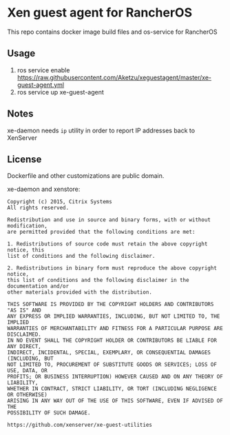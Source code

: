 # Xen guest agent for RancherOS

This repo contains docker image build files and os-service for RancherOS

## Usage

1. ros service enable https://raw.githubusercontent.com/Aketzu/xeguestagent/master/xe-guest-agent.yml
2. ros service up xe-guest-agent

## Notes
xe-daemon needs `ip` utility in order to report IP addresses back to XenServer

## License

Dockerfile and other customizations are public domain.

xe-daemon and xenstore:

    Copyright (c) 2015, Citrix Systems
    All rights reserved.

    Redistribution and use in source and binary forms, with or without modification,
    are permitted provided that the following conditions are met:

    1. Redistributions of source code must retain the above copyright notice, this
    list of conditions and the following disclaimer.

    2. Redistributions in binary form must reproduce the above copyright notice,
    this list of conditions and the following disclaimer in the documentation and/or
    other materials provided with the distribution.

    THIS SOFTWARE IS PROVIDED BY THE COPYRIGHT HOLDERS AND CONTRIBUTORS "AS IS" AND
    ANY EXPRESS OR IMPLIED WARRANTIES, INCLUDING, BUT NOT LIMITED TO, THE IMPLIED 
    WARRANTIES OF MERCHANTABILITY AND FITNESS FOR A PARTICULAR PURPOSE ARE DISCLAIMED.
    IN NO EVENT SHALL THE COPYRIGHT HOLDER OR CONTRIBUTORS BE LIABLE FOR ANY DIRECT, 
    INDIRECT, INCIDENTAL, SPECIAL, EXEMPLARY, OR CONSEQUENTIAL DAMAGES (INCLUDING, BUT
    NOT LIMITED TO, PROCUREMENT OF SUBSTITUTE GOODS OR SERVICES; LOSS OF USE, DATA, OR
    PROFITS; OR BUSINESS INTERRUPTION) HOWEVER CAUSED AND ON ANY THEORY OF LIABILITY,
    WHETHER IN CONTRACT, STRICT LIABILITY, OR TORT (INCLUDING NEGLIGENCE OR OTHERWISE)
    ARISING IN ANY WAY OUT OF THE USE OF THIS SOFTWARE, EVEN IF ADVISED OF THE 
    POSSIBILITY OF SUCH DAMAGE.

    https://github.com/xenserver/xe-guest-utilities
